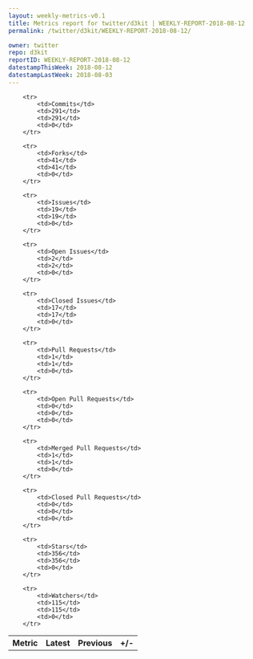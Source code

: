 ```yaml
---
layout: weekly-metrics-v0.1
title: Metrics report for twitter/d3kit | WEEKLY-REPORT-2018-08-12
permalink: /twitter/d3kit/WEEKLY-REPORT-2018-08-12/

owner: twitter
repo: d3kit
reportID: WEEKLY-REPORT-2018-08-12
datestampThisWeek: 2018-08-12
datestampLastWeek: 2018-08-03
---
```




<table style="width: 100%;">
    <tr>
        <th>Metric</th>
        <th>Latest</th>
        <th>Previous</th>
        <th>+/-</th>
    </tr>

        <tr>
            <td>Commits</td>
            <td>291</td>
            <td>291</td>
            <td>0</td>
        </tr>
        
        <tr>
            <td>Forks</td>
            <td>41</td>
            <td>41</td>
            <td>0</td>
        </tr>
        
        <tr>
            <td>Issues</td>
            <td>19</td>
            <td>19</td>
            <td>0</td>
        </tr>
        
        <tr>
            <td>Open Issues</td>
            <td>2</td>
            <td>2</td>
            <td>0</td>
        </tr>
        
        <tr>
            <td>Closed Issues</td>
            <td>17</td>
            <td>17</td>
            <td>0</td>
        </tr>
        
        <tr>
            <td>Pull Requests</td>
            <td>1</td>
            <td>1</td>
            <td>0</td>
        </tr>
        
        <tr>
            <td>Open Pull Requests</td>
            <td>0</td>
            <td>0</td>
            <td>0</td>
        </tr>
        
        <tr>
            <td>Merged Pull Requests</td>
            <td>1</td>
            <td>1</td>
            <td>0</td>
        </tr>
        
        <tr>
            <td>Closed Pull Requests</td>
            <td>0</td>
            <td>0</td>
            <td>0</td>
        </tr>
        
        <tr>
            <td>Stars</td>
            <td>356</td>
            <td>356</td>
            <td>0</td>
        </tr>
        
        <tr>
            <td>Watchers</td>
            <td>115</td>
            <td>115</td>
            <td>0</td>
        </tr>
        
</table>
